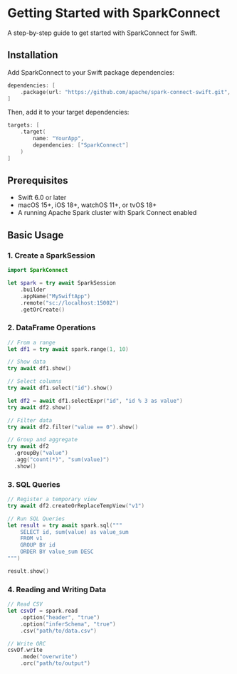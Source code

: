 # Getting Started with SparkConnect

A step-by-step guide to get started with SparkConnect for Swift.

## Installation

Add SparkConnect to your Swift package dependencies:

```swift
dependencies: [
    .package(url: "https://github.com/apache/spark-connect-swift.git", from: "main")
]
```

Then, add it to your target dependencies:

```swift
targets: [
    .target(
        name: "YourApp",
        dependencies: ["SparkConnect"]
    )
]
```

## Prerequisites

- Swift 6.0 or later
- macOS 15+, iOS 18+, watchOS 11+, or tvOS 18+
- A running Apache Spark cluster with Spark Connect enabled

## Basic Usage

### 1. Create a SparkSession

```swift
import SparkConnect

let spark = try await SparkSession
    .builder
    .appName("MySwiftApp")
    .remote("sc://localhost:15002")
    .getOrCreate()
```

### 2. DataFrame Operations

```swift
// From a range
let df1 = try await spark.range(1, 10)

// Show data
try await df1.show()

// Select columns
try await df1.select("id").show()

let df2 = await df1.selectExpr("id", "id % 3 as value")
try await df2.show()

// Filter data
try await df2.filter("value == 0").show()

// Group and aggregate
try await df2
  .groupBy("value")
  .agg("count(*)", "sum(value)")
  .show()
```

### 3. SQL Queries

```swift
// Register a temporary view
try await df2.createOrReplaceTempView("v1")

// Run SQL Queries
let result = try await spark.sql("""
    SELECT id, sum(value) as value_sum
    FROM v1
    GROUP BY id
    ORDER BY value_sum DESC
""")

result.show()
```

### 4. Reading and Writing Data

```swift
// Read CSV
let csvDf = spark.read
    .option("header", "true")
    .option("inferSchema", "true")
    .csv("path/to/data.csv")

// Write ORC
csvDf.write
    .mode("overwrite")
    .orc("path/to/output")
```
